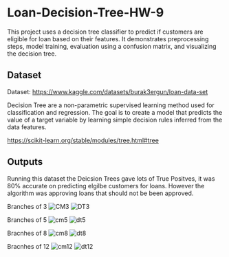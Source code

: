 # Loan-Decision-Tree-HW-9

This project uses a decision tree classifier to predict if customers are eligible for loan based on their features. It demonstrates preprocessing steps, model training, evaluation using a confusion matrix, and visualizing the decision tree.

## Dataset

Dataset:
https://www.kaggle.com/datasets/burak3ergun/loan-data-set 

Decision Tree are a non-parametric supervised learning method used for classification and regression. The goal is to create a model that predicts the value of a target variable by learning simple decision rules inferred from the data features.

https://scikit-learn.org/stable/modules/tree.html#tree 

## Outputs
Running this dataset the Deicsion Trees gave lots of True Positves, it was 80% accurate on predicting elgilbe customers for loans. However the algorithm was approving loans that should not be been approved.

Branches of 3
![CM3](https://github.com/user-attachments/assets/79c59926-81de-43ee-b24c-b5e34d5607f9)
![DT3](https://github.com/user-attachments/assets/b780604a-487c-4c72-b8b2-76a18557075c)

Branches of 5
![cm5](https://github.com/user-attachments/assets/8a0c66ad-decb-4478-937c-6a7209249fa2)
![dt5](https://github.com/user-attachments/assets/b004b0f1-4c29-4dff-b7dc-8187612bc810)

Bracnhes of 8
![cm8](https://github.com/user-attachments/assets/a7cbc676-40d5-4900-b99c-c3a35ca7aeb7)
![dt8](https://github.com/user-attachments/assets/a2ce04ff-492b-4a1b-a143-dbd9547f0363)

Bracnhes of 12
![cm12](https://github.com/user-attachments/assets/7829dc43-d50c-4603-b908-45071b953cff)
![dt12](https://github.com/user-attachments/assets/d9f5ec1b-6cfe-4dbe-a9cd-437e05fa5f6a)

